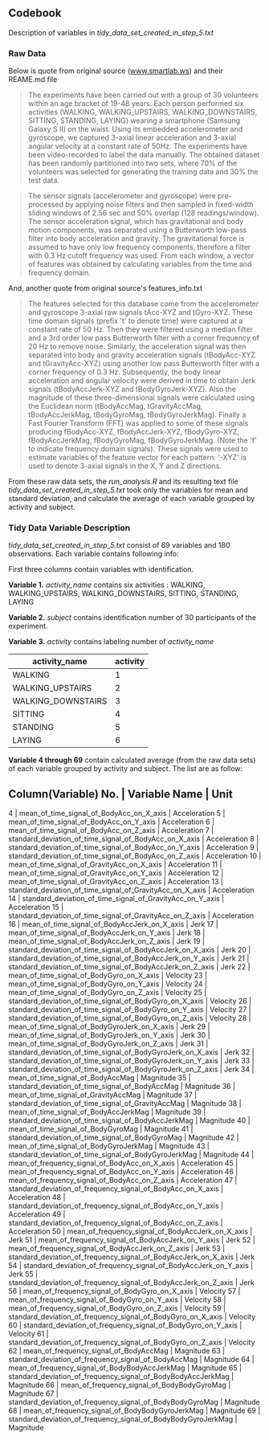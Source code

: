 ## Codebook
Description of variables in *tidy_data_set_created_in_step_5.txt*

### Raw Data
Below is quote from original source (www.smartlab.ws) and their REAME.md file
> The experiments have been carried out with a group of 30 volunteers within an age bracket of 19-48 years. Each person performed six activities (WALKING, WALKING_UPSTAIRS, WALKING_DOWNSTAIRS, SITTING, STANDING, LAYING) wearing a smartphone (Samsung Galaxy S II) on the waist. Using its embedded accelerometer and gyroscope, we captured 3-axial linear acceleration and 3-axial angular velocity at a constant rate of 50Hz. The experiments have been video-recorded to label the data manually. The obtained dataset has been randomly partitioned into two sets, where 70% of the volunteers was selected for generating the training data and 30% the test data. 

> The sensor signals (accelerometer and gyroscope) were pre-processed by applying noise filters and then sampled in fixed-width sliding windows of 2.56 sec and 50% overlap (128 readings/window). The sensor acceleration signal, which has gravitational and body motion components, was separated using a Butterworth low-pass filter into body acceleration and gravity. The gravitational force is assumed to have only low frequency components, therefore a filter with 0.3 Hz cutoff frequency was used. From each window, a vector of features was obtained by calculating variables from the time and frequency domain.

And, another quote from original source's features_info.txt
> The features selected for this database come from the accelerometer and gyroscope 3-axial raw signals tAcc-XYZ and tGyro-XYZ. These time domain signals (prefix 't' to denote time) were captured at a constant rate of 50 Hz. Then they were filtered using a median filter and a 3rd order low pass Butterworth filter with a corner frequency of 20 Hz to remove noise. Similarly, the acceleration signal was then separated into body and gravity acceleration signals (tBodyAcc-XYZ and tGravityAcc-XYZ) using another low pass Butterworth filter with a corner frequency of 0.3 Hz. 
> Subsequently, the body linear acceleration and angular velocity were derived in time to obtain Jerk signals (tBodyAccJerk-XYZ and tBodyGyroJerk-XYZ). Also the magnitude of these three-dimensional signals were calculated using the Euclidean norm (tBodyAccMag, tGravityAccMag, tBodyAccJerkMag, tBodyGyroMag, tBodyGyroJerkMag). 
> Finally a Fast Fourier Transform (FFT) was applied to some of these signals producing fBodyAcc-XYZ, fBodyAccJerk-XYZ, fBodyGyro-XYZ, fBodyAccJerkMag, fBodyGyroMag, fBodyGyroJerkMag. (Note the 'f' to indicate frequency domain signals). 
> These signals were used to estimate variables of the feature vector for each pattern:  '-XYZ' is used to denote 3-axial signals in the X, Y and Z directions.

From these raw data sets, the *run_analysis.R* and its resulting text file *tidy_data_set_created_in_step_5.txt* took only the variables for mean and standard deviation, and calculate the average of each variable grouped by activity and subject.


### Tidy Data Variable Description
*tidy_data_set_created_in_step_5.txt* consist of 69 variables and 180 observations.
Each variable contains following info: 

First three columns contain variables with identification. 

**Variable 1.**  *activity_name*
contains six activities : WALKING, WALKING_UPSTAIRS, WALKING_DOWNSTAIRS, SITTING, STANDING, LAYING

**Variable 2.**  *subject*
contains identification number of 30 participants of the experiment. 

**Variable 3.** *activity*
contains labeling number of *activity_name*

|activity_name     |activity  |
|------------------|----------|
|WALKING           |  1       |
|WALKING_UPSTAIRS  |  2       |
|WALKING_DOWNSTAIRS|  3       |
|SITTING           |  4       |
|STANDING          |  5       |
|LAYING            |  6       |

 
**Variable 4 through 69**
contain calculated average (from the raw data sets) of each variable grouped by activity and subject.
The list are as follow:

Column(Variable) No. | Variable Name | Unit
--------------------------------------------------------------------------------------
4  | mean_of_time_signal_of_BodyAcc_on_X_axis							| Acceleration
5  | mean_of_time_signal_of_BodyAcc_on_Y_axis							| Acceleration
6  | mean_of_time_signal_of_BodyAcc_on_Z_axis 							| Acceleration
7  | standard_deviation_of_time_signal_of_BodyAcc_on_X_axis 			| Acceleration
8  | standard_deviation_of_time_signal_of_BodyAcc_on_Y_axis 			| Acceleration
9  | standard_deviation_of_time_signal_of_BodyAcc_on_Z_axis 			| Acceleration
10 | mean_of_time_signal_of_GravityAcc_on_X_axis 						| Acceleration
11 | mean_of_time_signal_of_GravityAcc_on_Y_axis 						| Acceleration
12 | mean_of_time_signal_of_GravityAcc_on_Z_axis 						| Acceleration
13 | standard_deviation_of_time_signal_of_GravityAcc_on_X_axis 			| Acceleration
14 | standard_deviation_of_time_signal_of_GravityAcc_on_Y_axis 			| Acceleration
15 | standard_deviation_of_time_signal_of_GravityAcc_on_Z_axis 			| Acceleration
16 | mean_of_time_signal_of_BodyAccJerk_on_X_axis 						| Jerk
17 | mean_of_time_signal_of_BodyAccJerk_on_Y_axis 						| Jerk
18 | mean_of_time_signal_of_BodyAccJerk_on_Z_axis 						| Jerk
19 | standard_deviation_of_time_signal_of_BodyAccJerk_on_X_axis 		| Jerk
20 | standard_deviation_of_time_signal_of_BodyAccJerk_on_Y_axis 		| Jerk
21 | standard_deviation_of_time_signal_of_BodyAccJerk_on_Z_axis 		| Jerk
22 | mean_of_time_signal_of_BodyGyro_on_X_axis 							| Velocity
23 | mean_of_time_signal_of_BodyGyro_on_Y_axis 							| Velocity
24 | mean_of_time_signal_of_BodyGyro_on_Z_axis 							| Velocity
25 | standard_deviation_of_time_signal_of_BodyGyro_on_X_axis 			| Velocity
26 | standard_deviation_of_time_signal_of_BodyGyro_on_Y_axis 			| Velocity
27 | standard_deviation_of_time_signal_of_BodyGyro_on_Z_axis 			| Velocity
28 | mean_of_time_signal_of_BodyGyroJerk_on_X_axis 						| Jerk
29 | mean_of_time_signal_of_BodyGyroJerk_on_Y_axis 						| Jerk
30 | mean_of_time_signal_of_BodyGyroJerk_on_Z_axis 						| Jerk
31 | standard_deviation_of_time_signal_of_BodyGyroJerk_on_X_axis 		| Jerk
32 | standard_deviation_of_time_signal_of_BodyGyroJerk_on_Y_axis 		| Jerk
33 | standard_deviation_of_time_signal_of_BodyGyroJerk_on_Z_axis 		| Jerk
34 | mean_of_time_signal_of_BodyAccMag 									| Magnitude
35 | standard_deviation_of_time_signal_of_BodyAccMag 					| Magnitude
36 | mean_of_time_signal_of_GravityAccMag 								| Magnitude
37 | standard_deviation_of_time_signal_of_GravityAccMag 				| Magnitude
38 | mean_of_time_signal_of_BodyAccJerkMag 								| Magnitude
39 | standard_deviation_of_time_signal_of_BodyAccJerkMag 				| Magnitude
40 | mean_of_time_signal_of_BodyGyroMag 								| Magnitude
41 | standard_deviation_of_time_signal_of_BodyGyroMag 					| Magnitude
42 | mean_of_time_signal_of_BodyGyroJerkMag 							| Magnitude
43 | standard_deviation_of_time_signal_of_BodyGyroJerkMag 				| Magnitude
44 | mean_of_frequency_signal_of_BodyAcc_on_X_axis 						| Acceleration
45 | mean_of_frequency_signal_of_BodyAcc_on_Y_axis 						| Acceleration
46 | mean_of_frequency_signal_of_BodyAcc_on_Z_axis 						| Acceleration
47 | standard_deviation_of_frequency_signal_of_BodyAcc_on_X_axis 		| Acceleration
48 | standard_deviation_of_frequency_signal_of_BodyAcc_on_Y_axis 		| Acceleration
49 | standard_deviation_of_frequency_signal_of_BodyAcc_on_Z_axis 		| Acceleration
50 | mean_of_frequency_signal_of_BodyAccJerk_on_X_axis 					| Jerk
51 | mean_of_frequency_signal_of_BodyAccJerk_on_Y_axis 					| Jerk
52 | mean_of_frequency_signal_of_BodyAccJerk_on_Z_axis 					| Jerk
53 | standard_deviation_of_frequency_signal_of_BodyAccJerk_on_X_axis 	| Jerk
54 | standard_deviation_of_frequency_signal_of_BodyAccJerk_on_Y_axis 	| Jerk
55 | standard_deviation_of_frequency_signal_of_BodyAccJerk_on_Z_axis 	| Jerk
56 | mean_of_frequency_signal_of_BodyGyro_on_X_axis						| Velocity
57 | mean_of_frequency_signal_of_BodyGyro_on_Y_axis				   		| Velocity
58 | mean_of_frequency_signal_of_BodyGyro_on_Z_axis				   		| Velocity
59 | standard_deviation_of_frequency_signal_of_BodyGyro_on_X_axis  		| Velocity
60 | standard_deviation_of_frequency_signal_of_BodyGyro_on_Y_axis  		| Velocity
61 | standard_deviation_of_frequency_signal_of_BodyGyro_on_Z_axis  		| Velocity
62 | mean_of_frequency_signal_of_BodyAccMag 					   		| Magnitude
63 | standard_deviation_of_frequency_signal_of_BodyAccMag 		   		| Magnitude
64 | mean_of_frequency_signal_of_BodyBodyAccJerkMag 			   		| Magnitude
65 | standard_deviation_of_frequency_signal_of_BodyBodyAccJerkMag  		| Magnitude
66 | mean_of_frequency_signal_of_BodyBodyGyroMag 				   		| Magnitude
67 | standard_deviation_of_frequency_signal_of_BodyBodyGyroMag 	   		| Magnitude
68 | mean_of_frequency_signal_of_BodyBodyGyroJerkMag 			   		| Magnitude
69 | standard_deviation_of_frequency_signal_of_BodyBodyGyroJerkMag 		| Magnitude






